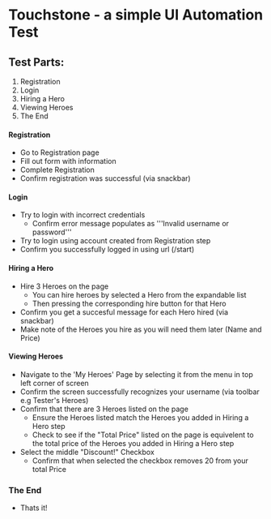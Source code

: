 # Touchstone - a simple UI Automation Test


## Test Parts:

1. Registration
2. Login
3. Hiring a Hero
4. Viewing Heroes
5. The End


#### Registration
* Go to Registration page
* Fill out form with information
* Complete Registration
* Confirm registration was successful (via snackbar)

#### Login
* Try to login with incorrect credentials
  - Confirm error message populates as '''Invalid username or password'''
* Try to login using account created from Registration step
* Confirm you successfully logged in using url (/start)

#### Hiring a Hero
* Hire 3 Heroes on the page
  - You can hire heroes by selected a Hero from the expandable list
  - Then pressing the corresponding hire button for that Hero
* Confirm you get a succesful message for each Hero hired (via snackbar)
* Make note of the Heroes you hire as you will need them later (Name and Price)

#### Viewing Heroes
* Navigate to the 'My Heroes' Page by selecting it from the menu in top left corner of screen
* Confirm the screen successfully recognizes your username (via toolbar e.g Tester's Heroes)
* Confirm that there are 3 Heroes listed on the page
  - Ensure the Heroes listed match the Heroes you added in Hiring a Hero step
  - Check to see if the "Total Price" listed on the page is equivelent to the total price of the Heroes you added in Hiring a Hero step
* Select the middle "Discount!" Checkbox
  - Confirm that when selected the checkbox removes 20 from your total Price


### The End
* Thats it!
